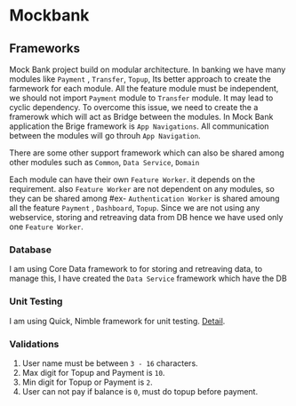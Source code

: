 # Mockbank

## Frameworks
Mock Bank project build on modular architecture.
In banking we have many modules like `Payment` , `Transfer`, `Topup`, Its better approach to create the farmework for each module. 
All the feature module must be independent, we should not import `Payment`  module to `Transfer` module. It may lead to cyclic dependency.
To overcome this issue, we need to create the a framerowk which will act as Bridge between the modules. In Mock Bank application the Brige framework is `App Navigations`.
All communication between the modules will go throuh `App Navigation`.

There are some other support framework which can also be shared among other modules such as `Common`, `Data Service`, `Domain`

Each module can have their own `Feature Worker`. it depends on the requirement. also `Feature Worker` are not dependent on any modules, so they can be shared among
#ex- `Authentication Worker` is shared amoung all the feature `Payment` , `Dashboard`, `Topup`. Since we are not using any webservice, storing and retreaving data from DB hence we have used only one `Feature Worker`.


### Database 
I am using Core Data framework to for storing and retreaving data, to manage this, I have created the `Data Service` framework which have the DB

### Unit Testing
I am using Quick, Nimble framework for unit testing. 
[Detail](_https://medium.com/mobil-dev/quick-and-nimble-5c90aa6b3d48_). 


### Validations
1. User name must be between `3 - 16` characters.
2. Max digit for Topup and Payment is `10`.
3. Min digit for Topup or Payment is `2`.
4. User can not pay if balance is `0`, must do topup before payment.
